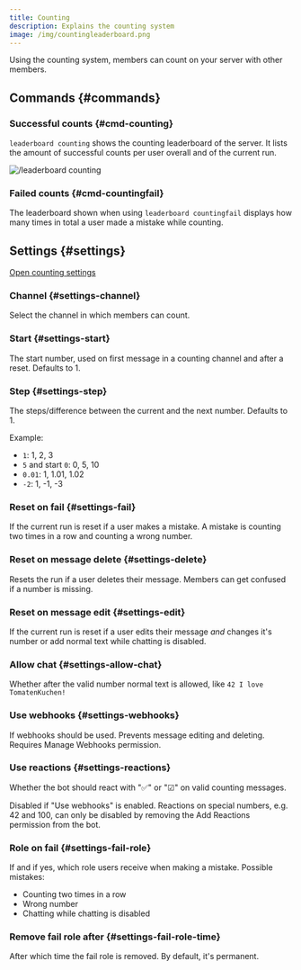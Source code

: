```yaml
---
title: Counting
description: Explains the counting system
image: /img/countingleaderboard.png
---
```


Using the counting system, members can count on your server with other members.

## Commands {#commands}

### Successful counts {#cmd-counting}

`leaderboard counting` shows the counting leaderboard of the server. It lists the amount of successful counts per user overall and of the current run.

![/leaderboard counting](/img/countingleaderboard.png)

### Failed counts {#cmd-countingfail}

The leaderboard shown when using `leaderboard countingfail` displays how many times in total a user made a mistake while counting.

## Settings {#settings}

[Open counting settings](https://tomatenkuchen.com/dashboard/settings#counting)

### Channel {#settings-channel}

Select the channel in which members can count.

### Start {#settings-start}

The start number, used on first message in a counting channel and after a reset. Defaults to 1.

### Step {#settings-step}

The steps/difference between the current and the next number. Defaults to 1.

Example:
- `1`: 1, 2, 3
- `5` and start `0`: 0, 5, 10
- `0.01`: 1, 1.01, 1.02
- `-2`: 1, -1, -3

### Reset on fail {#settings-fail}

If the current run is reset if a user makes a mistake. A mistake is counting two times in a row and counting a wrong number.

### Reset on message delete {#settings-delete}

Resets the run if a user deletes their message. Members can get confused if a number is missing.

### Reset on message edit {#settings-edit}

If the current run is reset if a user edits their message *and* changes it's number or add normal text while chatting is disabled.

### Allow chat {#settings-allow-chat}

Whether after the valid number normal text is allowed, like `42 I love TomatenKuchen!`

### Use webhooks {#settings-webhooks}

If webhooks should be used. Prevents message editing and deleting. Requires Manage Webhooks permission.

### Use reactions {#settings-reactions}

Whether the bot should react with "✅" or "☑" on valid counting messages.

Disabled if "Use webhooks" is enabled.
Reactions on special numbers, e.g. 42 and 100, can only be disabled by removing the Add Reactions permission from the bot.

### Role on fail {#settings-fail-role}

If and if yes, which role users receive when making a mistake. Possible mistakes:
- Counting two times in a row
- Wrong number
- Chatting while chatting is disabled

### Remove fail role after {#settings-fail-role-time}

After which time the fail role is removed. By default, it's permanent.
